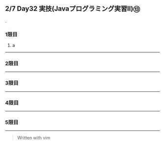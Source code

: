 ## 2/7 Day32 実技(Javaプログラミング実習Ⅱ)⑬
[]().
### 1限目
1. a
---
### 2限目
---
### 3限目
---
### 4限目
---
### 5限目
---
> Written with vim
